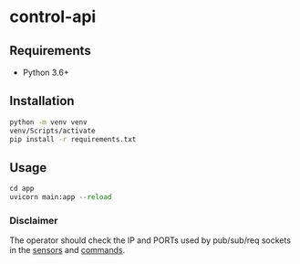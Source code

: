 # control-api

## Requirements
- Python 3.6+

## Installation

```bash
python -m venv venv
venv/Scripts/activate
pip install -r requirements.txt
```
## Usage
```python
cd app
uvicorn main:app --reload
```

### Disclaimer
The operator should check the IP and PORTs used by pub/sub/req sockets in the [sensors](https://github.com/Towed-ROV/api/blob/main/control-api/app/api/endpoints/sensors.py) and [commands](https://github.com/Towed-ROV/api/blob/main/control-api/app/api/endpoints/commands.py).

